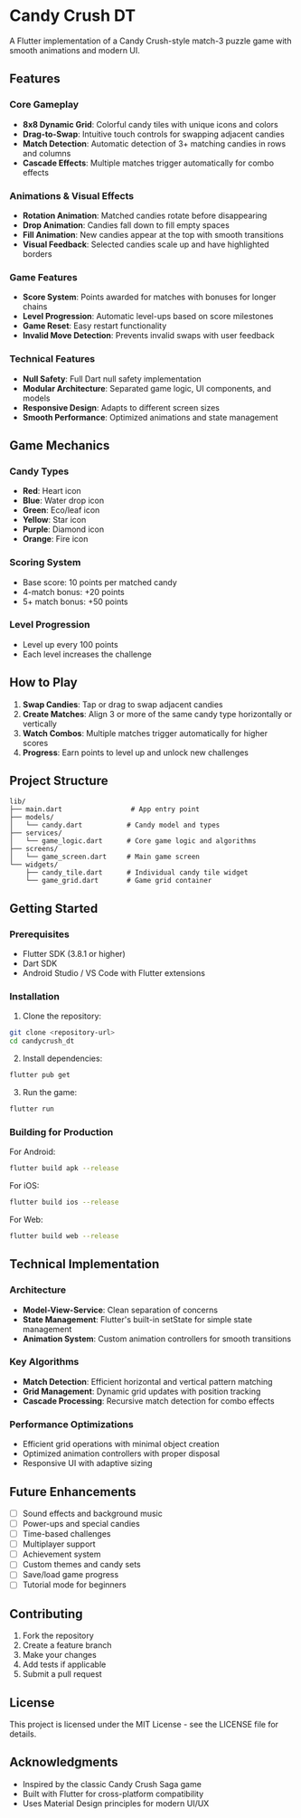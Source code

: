 # Candy Crush DT

A Flutter implementation of a Candy Crush-style match-3 puzzle game with smooth animations and modern UI.

## Features

### Core Gameplay
- **8x8 Dynamic Grid**: Colorful candy tiles with unique icons and colors
- **Drag-to-Swap**: Intuitive touch controls for swapping adjacent candies
- **Match Detection**: Automatic detection of 3+ matching candies in rows and columns
- **Cascade Effects**: Multiple matches trigger automatically for combo effects

### Animations & Visual Effects
- **Rotation Animation**: Matched candies rotate before disappearing
- **Drop Animation**: Candies fall down to fill empty spaces
- **Fill Animation**: New candies appear at the top with smooth transitions
- **Visual Feedback**: Selected candies scale up and have highlighted borders

### Game Features
- **Score System**: Points awarded for matches with bonuses for longer chains
- **Level Progression**: Automatic level-ups based on score milestones
- **Game Reset**: Easy restart functionality
- **Invalid Move Detection**: Prevents invalid swaps with user feedback

### Technical Features
- **Null Safety**: Full Dart null safety implementation
- **Modular Architecture**: Separated game logic, UI components, and models
- **Responsive Design**: Adapts to different screen sizes
- **Smooth Performance**: Optimized animations and state management

## Game Mechanics

### Candy Types
- **Red**: Heart icon
- **Blue**: Water drop icon  
- **Green**: Eco/leaf icon
- **Yellow**: Star icon
- **Purple**: Diamond icon
- **Orange**: Fire icon

### Scoring System
- Base score: 10 points per matched candy
- 4-match bonus: +20 points
- 5+ match bonus: +50 points

### Level Progression
- Level up every 100 points
- Each level increases the challenge

## How to Play

1. **Swap Candies**: Tap or drag to swap adjacent candies
2. **Create Matches**: Align 3 or more of the same candy type horizontally or vertically
3. **Watch Combos**: Multiple matches trigger automatically for higher scores
4. **Progress**: Earn points to level up and unlock new challenges

## Project Structure

```
lib/
├── main.dart                 # App entry point
├── models/
│   └── candy.dart           # Candy model and types
├── services/
│   └── game_logic.dart      # Core game logic and algorithms
├── screens/
│   └── game_screen.dart     # Main game screen
└── widgets/
    ├── candy_tile.dart      # Individual candy tile widget
    └── game_grid.dart       # Game grid container
```

## Getting Started

### Prerequisites
- Flutter SDK (3.8.1 or higher)
- Dart SDK
- Android Studio / VS Code with Flutter extensions

### Installation

1. Clone the repository:
```bash
git clone <repository-url>
cd candycrush_dt
```

2. Install dependencies:
```bash
flutter pub get
```

3. Run the game:
```bash
flutter run
```

### Building for Production

For Android:
```bash
flutter build apk --release
```

For iOS:
```bash
flutter build ios --release
```

For Web:
```bash
flutter build web --release
```

## Technical Implementation

### Architecture
- **Model-View-Service**: Clean separation of concerns
- **State Management**: Flutter's built-in setState for simple state management
- **Animation System**: Custom animation controllers for smooth transitions

### Key Algorithms
- **Match Detection**: Efficient horizontal and vertical pattern matching
- **Grid Management**: Dynamic grid updates with position tracking
- **Cascade Processing**: Recursive match detection for combo effects

### Performance Optimizations
- Efficient grid operations with minimal object creation
- Optimized animation controllers with proper disposal
- Responsive UI with adaptive sizing

## Future Enhancements

- [ ] Sound effects and background music
- [ ] Power-ups and special candies
- [ ] Time-based challenges
- [ ] Multiplayer support
- [ ] Achievement system
- [ ] Custom themes and candy sets
- [ ] Save/load game progress
- [ ] Tutorial mode for beginners

## Contributing

1. Fork the repository
2. Create a feature branch
3. Make your changes
4. Add tests if applicable
5. Submit a pull request

## License

This project is licensed under the MIT License - see the LICENSE file for details.

## Acknowledgments

- Inspired by the classic Candy Crush Saga game
- Built with Flutter for cross-platform compatibility
- Uses Material Design principles for modern UI/UX
